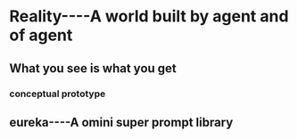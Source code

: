 # Reality----A world built by agent and of agent
## What you see is what you get
### conceptual prototype



## eureka----A omini super prompt library
